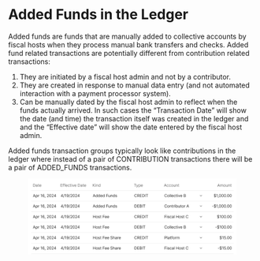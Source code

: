 # Added Funds in the Ledger

Added funds are funds that are manually added to collective accounts by fiscal hosts when they process manual bank transfers and checks. Added fund related transactions are potentially different from contribution related transactions:

1. They are initiated by a fiscal host admin and not by a contributor.
2. They are created in response to manual data entry (and not automated interaction with a payment processor system).
3. Can be manually dated by the fiscal host admin to reflect when the funds actually arrived. In such cases the “Transaction Date” will show the date (and time) the transaction itself was created in the ledger and and the “Effective date” will show the date entered by the fiscal host admin.

Added funds transaction groups typically look like contributions in the ledger where instead of a pair of CONTRIBUTION transactions there will be a pair of ADDED\_FUNDS transactions.

<figure><img src="../../.gitbook/assets/image (19).png" alt=""><figcaption></figcaption></figure>
